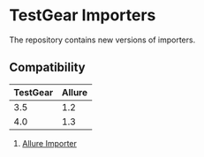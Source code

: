 # TestGear Importers
The repository contains new versions of importers.

## Compatibility

| TestGear | Allure |
|----------|--------|
| 3.5      | 1.2    |
| 4.0      | 1.3    |

 1. [Allure Importer](https://github.com/testgear-tms/importers/tree/main/testgear-importer-allure)

